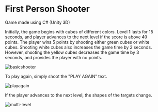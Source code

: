 # First Person Shooter
Game made using C# (Unity 3D)

Initially, the game begins with cubes of different colors. Level 1 lasts for 15 seconds, and player advances to the next level 
if the score is above 40 points.
The player wins 5 points by shooting either green cubes or white cubes. Shooting white cubes also increases the game time by 2 seconds.
However, shooting the yellow cubes decreases the game time by 3 seconds, and provides the player with no points.

![basicshooter](https://user-images.githubusercontent.com/35559867/46057520-f009f280-c123-11e8-9bdb-0e8c2d7474c0.PNG)

To play again, simply shoot the "PLAY AGAIN" text.

![playagain](https://user-images.githubusercontent.com/35559867/46057951-627bd200-c126-11e8-957d-eb5559662872.PNG)

If the player advances to the next level, the shapes of the targets change.

![multi-level](https://user-images.githubusercontent.com/35559867/46057987-922ada00-c126-11e8-9a06-f937ed44fc46.PNG)

